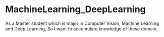 # MachineLearning_DeepLearning
As a Master student which is major in Computer Vision, Machine Learning and Deep Learning, So I want to accumulate knowledge of these domain.
